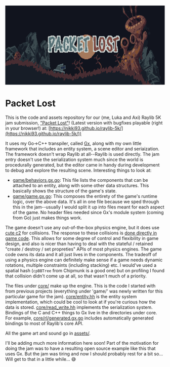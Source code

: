 <p float="left" align="center">
  <img src="readme_header.png" height="250">
</p>

# Packet Lost

This is the code and assets repository for our (me, Luka and Axi) Raylib 5K jam submission, ["Packet Lost"](https://itch.io/jam/raylib-5k-gamejam/rate/1374384)! (Latest version with bugfixes playable (right in your browser!) at: [https://nikki93.github.io/raylib-5k/](https://nikki93.github.io/raylib-5k/))

It uses my Go->C++ transpiler, called [Gx](https://github.com/nikki93/gx), along with my own little framework that includes an entity system, a scene editor and seriaization. The framework doesn't wrap Raylib at all--Raylib is used directly. The jam entry doesn't use the serialization system much since the world is procedurally generated, but the editor came in handy during development to debug and explore the resulting scene. Interesting things to look at:

- [game/behaviors.gx.go](game/behaviors.gx.go): This file lists the components that can be attached to an entity, along with some other data structures. This basically shows the structure of the game's state.
- [game/game.gx.go](game/game.gx.go): This composes the entirety of the game's runtime logic, over the above data. It's all in one file because we sped through this in the jam--usually I would split it up into files meant for each aspect of the game. No header files needed since Gx's module system (coming from Go) just makes things work.

The game doesn't use any out-of-the-box physics engine, but it does use [cute c2](https://github.com/RandyGaul/cute_headers/blob/master/cute_c2.h) for collisions. The response to these collisions is [done directly in game code](https://github.com/nikki93/raylib-5k/blob/57bc80d123c32d867a10f1d3fc2657da3feaa733/game/game.gx.go?ts=2#L870-L914). This allows for some degree of control and flexibility in game design, and also is nicer than having to deal with the stateful / retained "create / destroy / set propreties" APIs of most physics engines. The game code owns its data and it all just lives in the components. The tradeoff of using a physics engine can definitely make sense if a game needs dynamic rotations, multiple constraints (including stacking) etc. I would've used a spatial hash (`cpBBTree` from Chipmunk is a good one) but on profiling I found that collision didn't come up at all, so that wasn't much of a priority.

The files under [core/](core/) make up the engine. This is the code I started with from previous projects (everything under 'game/' was newly written for this particular game for the jam). [core/entity.hh](core/entity.hh) is the entity system implementation, which could be cool to look at if you're curious how the data is stored. [core/read_write.hh](core/read_write.hh) implements the serialization system. Bindings of the C and C++ things to Gx live in the directories under core. For example, [core/rl/generated.gx.go](core/rl/generated.gx.go) includes automatically generated bindings to most of Raylib's core API.

All the game art and sound go in [assets/](assets/). 

I'll be adding much more information here soon! Part of the motivation for doing the jam was to have a resulting open source example like this that uses Gx. But the jam was tiring and now I should probably rest for a bit so... Will get to that in a little while... 😅
